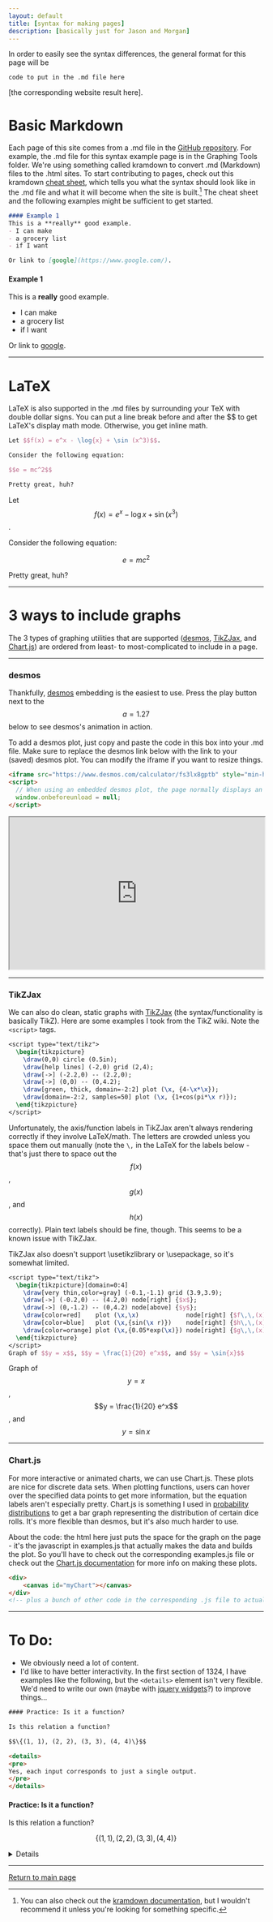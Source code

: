 ```yaml
---
layout: default
title: [syntax for making pages]
description: [basically just for Jason and Morgan]
---
```


In order to easily see the syntax differences, the general format for this page will be
```
code to put in the .md file here
```
[the corresponding website result here].

Basic Markdown
===

Each page of this site comes from a .md file in the [GitHub repository](https://github.com/jkeneda/business-math).  For example, the .md file for this syntax example page is in the Graphing Tools folder.  We're using something called kramdown to convert .md (Markdown) files to the .html sites.  To start contributing to pages, check out this kramdown [cheat sheet](https://aoterodelaroza.github.io/devnotes/kramdown-cheatsheet/), which tells you what the syntax should look like in the .md file and what it will become when the site is built.[^kramdown]  The cheat sheet and the following examples might be sufficient to get started.

``` markdown
#### Example 1
This is a **really** good example.
- I can make
- a grocery list
- if I want

Or link to [google](https://www.google.com/).
```
#### Example 1
This is a **really** good example.
- I can make
- a grocery list
- if I want

Or link to [google](https://www.google.com/).

---

LaTeX
===

LaTeX is also supported in the .md files by surrounding your TeX with double dollar signs.  You can put a line break before and after the \$\$ to get LaTeX's display math mode.  Otherwise, you get inline math.

``` latex
Let $$f(x) = e^x - \log{x} + \sin (x^3)$$.

Consider the following equation:

$$e = mc^2$$

Pretty great, huh?
```
Let $$f(x) = e^x - \log{x} + \sin (x^3)$$.

Consider the following equation:

$$e = mc^2$$

Pretty great, huh?

---

3 ways to include graphs
===

The 3 types of graphing utilities that are supported ([desmos](https://www.desmos.com), [TikZJax](https://github.com/kisonecat/tikzjax), and [Chart.js](https://www.chartjs.org/)) are ordered from least- to most-complicated to include in a page.

---

### desmos

Thankfully, [desmos](https://www.desmos.com) embedding is the easiest to use.  Press the play button next to the $$a = 1.27$$ below to see desmos's animation in action.

To add a desmos plot, just copy and paste the code in this box into your .md file.  Make sure to replace the desmos link below with the link to your (saved) desmos plot.  You can modify the iframe if you want to resize things.

``` html
<iframe src="https://www.desmos.com/calculator/fs3lx8gptb" style="min-height:300px" width="100%"></iframe>
<script>
  // When using an embedded desmos plot, the page normally displays an alert when the user tries to leave.  This script disables that alert.
  window.onbeforeunload = null;
</script>
```

<iframe src="https://www.desmos.com/calculator/fs3lx8gptb" style="min-height:300px" width="100%"></iframe>
<script>
  // When using an embedded desmos plot, the page normally displays an alert when the user tries to leave.  This script disables that alert.
  window.onbeforeunload = null;
</script>

---

### TikZJax

We can also do clean, static graphs with [TikZJax](https://github.com/kisonecat/tikzjax) (the syntax/functionality is basically TikZ).  Here are some examples I took from the TikZ wiki.  Note the `<script>` tags.

``` latex
<script type="text/tikz">
  \begin{tikzpicture}
    \draw(0,0) circle (0.5in);
    \draw[help lines] (-2,0) grid (2,4); 
    \draw[->] (-2.2,0) -- (2.2,0); 
    \draw[->] (0,0) -- (0,4.2); 
    \draw[green, thick, domain=-2:2] plot (\x, {4-\x*\x}); 
    \draw[domain=-2:2, samples=50] plot (\x, {1+cos(pi*\x r)});
  \end{tikzpicture}
</script>
```

<script type="text/tikz">
  \begin{tikzpicture}
    \draw(0,0) circle (0.5in);
    \draw[help lines] (-2,0) grid (2,4); 
    \draw[->] (-2.2,0) -- (2.2,0); 
    \draw[->] (0,0) -- (0,4.2); 
    \draw[green, thick, domain=-2:2] plot (\x, {4-\x*\x}); 
    \draw[domain=-2:2, samples=50] plot (\x, {1+cos(pi*\x r)});
  \end{tikzpicture}
</script>

Unfortunately, the axis/function labels in TikZJax aren't always rendering correctly if they involve LaTeX/math.  The letters are crowded unless you space them out manually (note the `\,` in the LaTeX for the labels below - that's just there to space out the $$f(x)$$, $$g(x)$$, and $$h(x)$$ correctly).  Plain text labels should be fine, though.  This seems to be a known issue with TikZJax.

TikZJax also doesn't support \usetikzlibrary or \usepackage, so it's somewhat limited.

``` latex
<script type="text/tikz">
  \begin{tikzpicture}[domain=0:4] 
    \draw[very thin,color=gray] (-0.1,-1.1) grid (3.9,3.9);
    \draw[->] (-0.2,0) -- (4.2,0) node[right] {$x$}; 
    \draw[->] (0,-1.2) -- (0,4.2) node[above] {$y$};
    \draw[color=red]    plot (\x,\x)             node[right] {$f\,\,(x)$}; 
    \draw[color=blue]   plot (\x,{sin(\x r)})    node[right] {$h\,\,(x)$}; 
    \draw[color=orange] plot (\x,{0.05*exp(\x)}) node[right] {$g\,\,(x)$};
  \end{tikzpicture}
</script>
Graph of $$y = x$$, $$y = \frac{1}{20} e^x$$, and $$y = \sin{x}$$
```

<script type="text/tikz">
  \begin{tikzpicture}[domain=0:4] 
    \draw[very thin,color=gray] (-0.1,-1.1) grid (3.9,3.9);
    \draw[->] (-0.2,0) -- (4.2,0) node[right] {$x$}; 
    \draw[->] (0,-1.2) -- (0,4.2) node[above] {$y$};
    \draw[color=red]    plot (\x,\x)             node[right] {$f\,\,(x)$}; 
    \draw[color=blue]   plot (\x,{sin(\x r)})    node[right] {$h\,\,(x)$}; 
    \draw[color=orange] plot (\x,{0.05*exp(\x)}) node[right] {$g\,\,(x)$};
  \end{tikzpicture}
</script>
Graph of $$y = x$$, $$y = \frac{1}{20} e^x$$, and $$y = \sin{x}$$

---

### Chart.js

For more interactive or animated charts, we can use Chart.js.  These plots are nice for discrete data sets. When plotting functions, users can hover over the specified data points to get more information, but the equation labels aren't especially pretty.  Chart.js is something I used in [probability distributions](../1324/5-1-probability-distributions.html) to get a bar graph representing the distribution of certain dice rolls.  It's more flexible than desmos, but it's also much harder to use.

About the code: the html here just puts the space for the graph on the page - it's the javascript in examples.js that actually makes the data and builds the plot.  So you'll have to check out the corresponding examples.js file or check out the [Chart.js documentation](https://www.chartjs.org/) for more info on making these plots.

``` html
<div>
    <canvas id="myChart"></canvas>
</div>
<!-- plus a bunch of other code in the corresponding .js file to actually build the chart -->
```

<div>
    <canvas id="myChart"></canvas>
</div>

---

[^kramdown]: You can also check out the [kramdown documentation](https://kramdown.gettalong.org/syntax.html), but I wouldn't recommend it unless you're looking for something specific.

To Do:
===

- We obviously need a lot of content.
- I'd like to have better interactivity.  In the first section of 1324, I have examples like the following, but the `<details>` element isn't very flexible.  We'd need to write our own (maybe with [jquery widgets](https://jqueryui.com/accordion/#collapsible)?) to improve things...

``` html
#### Practice: Is it a function?

Is this relation a function?

$$\{(1, 1), (2, 2), (3, 3), (4, 4)\}$$

<details>
<pre>
Yes, each input corresponds to just a single output.
</pre>
</details>
```
#### Practice: Is it a function?

Is this relation a function?

$$\{(1, 1), (2, 2), (3, 3), (4, 4)\}$$

<details>
<pre>
Yes, each input corresponds to just a single output.
</pre>
</details>

---

[Return to main page](../index.html)

<script src="chart.js">
</script>

<script src="chartjs-plugin-functions.js">
</script>

<script src="examples.js">// Creates local chart and handles events
</script>